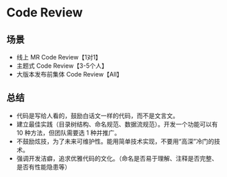 # Code Review
## 场景
- 线上 MR Code Review【1对1】
- 主题式 Code Review【3-5个人】
- 大版本发布前集体 Code Review【All】
## 总结
- 代码是写给人看的，鼓励白话文一样的代码，而不是文言文。
- 建立最佳实践（目录树结构、命名规范、数据流规范）。开发一个功能可以有 10 种方法，但团队需要选 1 种并推广。
- 不鼓励炫技，为了未来可维护性。能用简单技术实现，不要用“高深”冷门的技术。
- 强调开发洁癖，追求优雅代码的文化。（命名是否易于理解、注释是否完整、是否有性能隐患等）
